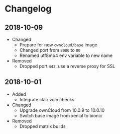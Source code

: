 # Changelog

## 2018-10-09

* Changed
  * Prepare for new `owncloud/base` image
  * Changed port from `8080` to `80`
  * Renamed utf8mb4 env variable to new name
* Removed
  * Dropped port `443`, use a reverse proxy for SSL

## 2018-10-01

* Added
  * Integrate clair vuln checks
* Changed
  * Upgrade ownCloud from 10.0.9 to 10.0.10
  * Switch base image from xenial to bionic
* Removed
  * Dropped matrix builds
